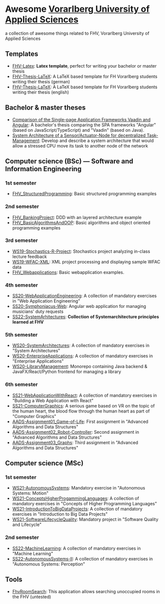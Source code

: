 # Awesome [Vorarlberg University of Applied Sciences](https://fhv.at)

a collection of awesome things related to FHV, Vorarlberg University of Applied Sciences

## Templates
- [FHV-Latex](https://github.com/pasrom/FHV-Latex): **Latex template**, perfect for writing your bachelor or master thesis
- [FHV-Thesis-LaTeX](https://github.com/lukasender/FHV-Thesis-LaTeX-GER): A LaTeX based template for FH Vorarlberg students writing their thesis (german)
- [FHV-Thesis-LaTeX](https://github.com/lukasender/FHV-Thesis-LaTeX-ENG): A LaTeX based template for FH Vorarlberg students writing their thesis (english)

## Bachelor & master theses
- [Comparison of the Single-page Application Frameworks Vaadin and Angular](https://github.com/DominicLuidold/Bachelor-Thesis-II): A bachelor's thesis comparing the SPA frameworks "Angular" (based on JavaScript/TypeScript) and "Vaadin" (based on Java).
- [System Architecture of a Sensor/Actuator-Node for decentralized Task-Management](https://github.com/nicolai-schwartze/Bachelorarbeit): Develop and describe a system architecture that would allow a stressed CPU move its task to another node of the network

## Computer science (BSc) — Software and Information Engineering

### 1st semester

- [FHV_StructuredProgramming](https://github.com/iiNomad23/FHV_StructuredProgramming): Basic structured programming examples

### 2nd semester

- [FHV_BankingProject](https://github.com/iiNomad23/FHV_BankingProject): DDD with an layered architecture example
- [FHV_BasicAlgorithmsAndOOP](https://github.com/iiNomad23/FHV_BasicAlgorithmsAndOOP): Basic algorithms and object oriented programming examples

### 3rd semester
- [WS19-Stochastics-R-Project](https://github.com/DominicLuidold/WS19-Stochastics-R-Project): Stochastics project analyzing in-class lecture feedback
- [WS19-WFAC-XML](https://github.com/DominicLuidold/WS19-WFAC-XML): XML project processing and displaying sample WFAC data
- [FHV_Webapplications](https://github.com/iiNomad23/FHV_Webapplications): Basic webapplication examples.

### 4th semester
- [SS20-WebApplicationEngineering](https://github.com/DominicLuidold/SS20-WebApplicationEngineering): A collection of mandatory exercises in "Web Application Engineering"
- [SS20-Symphoniacus-Web](https://github.com/DominicLuidold/Symphoniacus-Web): Angular web application for managing musicians' duty requests
- [SS22-SystemArhitectures](https://github.com/Jason-Witzemann-FHV/Systemarchitecture): **Collection of Systemarchitecture principles learned at FHV**

### 5th semester
- [WS20-SystemArchitectures](https://github.com/DominicLuidold/WS20-SystemArchitectures): A collection of mandatory exercises in "System Architectures"
- [WS20-EnterpriseApplications](https://github.com/DominicLuidold/WS20-EnterpriseApplications): A collection of mandatory exercises in "Enterprise Applications"
- [WS20-LibraryManagement](https://github.com/DominicLuidold/LibraryManagement): Monorepo containing Java backend & JavaFX/React/Python frontend for managing a library

### 6th semester
- [SS21-WebApplicationWithReact](https://github.com/DominicLuidold/SS21-WebApplicationWithReact): A collection of mandatory exercises in "Building a Web Application with React"
- [SS21-ComputerGraphics](https://github.com/DominicLuidold/SS21-ComputerGraphics): A serious game based on VR on the topic of the human heart, the blood flow through the human heart as part of "Computer Graphics"
- [AADS-Assignment01_Game-of-Life](https://github.com/schlaumeierisch/AADS-Assignment01_Game-of-Life): First assignment in "Advanced Algorithms and Data Structures"
- [AADS-Assignment02_Robot-Controller](https://github.com/schlaumeierisch/AADS-Assignment02_Robot-Controller): Second assignment in "Advanced Algorithms and Data Structures"
- [AADS-Assignment03_Graphs](https://github.com/schlaumeierisch/AADS-Assignment03_Graphs): Third assignment in "Advanced Algorithms and Data Structures"

## Computer science (MSc)

### 1st semester

- [WS21-AutonomousSystems](https://github.com/DominicLuidold/WS21-AutonomousSystems): Mandatory exercise in "Autonomous Systems: Motion"
- [WS21-ConceptsHigherProgammingLanguages](https://github.com/DominicLuidold/WS21-ConceptsHigherProgrammingLanguages): A collection of mandatory exercises in "Concepts of Higher Programming Languages"
- [WS21-IntroductionToBigDataProjects](https://github.com/DominicLuidold/WS21-IntroductionToBigDataProjects): A collection of mandatory exercises in "Introduction to Big Data Projects"
- [WS21-SoftwareLifecycleQuality](https://github.com/DominicLuidold/WS21-SoftwareLifecycleQuality): Mandatory project in "Software Quality and Lifecycle"

### 2nd semester

- [SS22-MachineLearning](https://github.com/DominicLuidold/SS22-MachineLearning): A collection of mandatory exercises in "Machine Learning"
- [SS22-AutonomousSystems-II](https://github.com/DominicLuidold/SS22-AutonomousSystems-II): A collection of mandatory exercises in "Autonomous Systems: Perception"

## Tools

- [FhvRoomSearch](https://github.com/Danielku15/FhvRoomSearch): This application allows searching unoccupied rooms in the FHV (untested)
